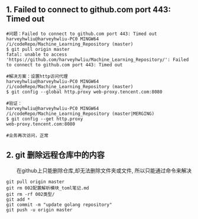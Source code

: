 ## 1. Failed to connect to github.com port 443: Timed out
```git
#问题：Failed to connect to github.com port 443: Timed out
harveyhwliu@harveyhwliu-PC0 MINGW64 /i/codeRepo/Machine_Learning_Repository (master)
$ git pull origin master
fatal: unable to access 'https://github.com/harveyhwliu/Machine_Learning_Repository/': Failed to connect to github.com port 443: Timed out

#解决方案：设置http访问代理
harveyhwliu@harveyhwliu-PC0 MINGW64 /i/codeRepo/Machine_Learning_Repository (master)
$ git config --global http.proxy web-proxy.tencent.com:8080

#验证：
harveyhwliu@harveyhwliu-PC0 MINGW64 /i/codeRepo/Machine_Learning_Repository (master|MERGING)
$ git config --get http.proxy
web-proxy.tencent.com:8080

#业务再次访问，正常

```

## 2. git 删除远程仓库中的内容
&emsp;&emsp;在github上只能删除仓库,却无法删除文件夹或文件, 所以只能通过命令来解决
```git
git pull origin master
git rm 002配置解析模块_toml笔记.md
git rm -rf 002类型/
git add *
git commit -m "update golang repository"
git push -u origin master

```

